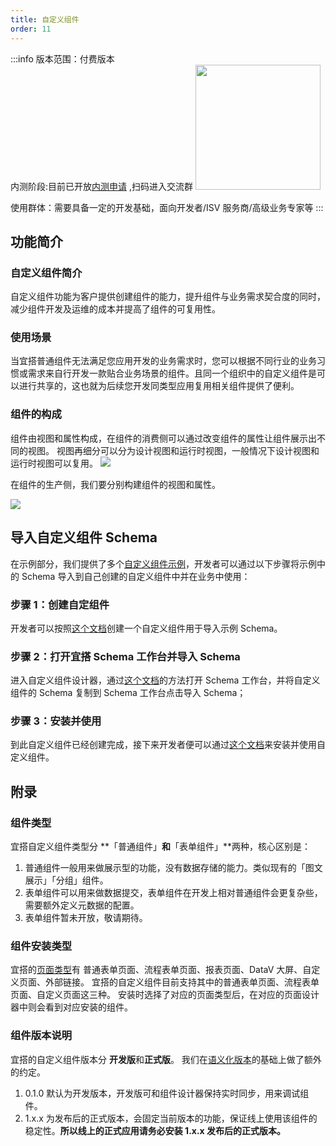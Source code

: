 ```yaml
---
title: 自定义组件
order: 11
---
```


:::info
版本范围：付费版本  
内测阶段:目前已开放[内测申请](https://www.aliwork.com/o/component) ,扫码进入交流群
<img src ="https://img.alicdn.com/imgextra/i4/O1CN01vm6DKb1eCw3I5gYQ7_!!6000000003836-2-tps-960-1080.png_.webp" width="200" />

使用群体：需要具备一定的开发基础，面向开发者/ISV 服务商/高级业务专家等
:::

## 功能简介

### 自定义组件简介

自定义组件功能为客户提供创建组件的能力，提升组件与业务需求契合度的同时，减少组件开发及运维的成本并提高了组件的可复用性。

### 使用场景

当宜搭普通组件无法满足您应用开发的业务需求时，您可以根据不同行业的业务习惯或需求来自行开发一款贴合业务场景的组件。且同一个组织中的自定义组件是可以进行共享的，这也就为后续您开发同类型应用复用相关组件提供了便利。

### 组件的构成

组件由视图和属性构成，在组件的消费侧可以通过改变组件的属性让组件展示出不同的视图。
视图再细分可以分为设计视图和运行时视图，一般情况下设计视图和运行时视图可以复用。
![](https://img.alicdn.com/imgextra/i3/O1CN01yshAOJ1V3TK9C6tr3_!!6000000002597-2-tps-959-532.png_.webp)

在组件的生产侧，我们要分别构建组件的视图和属性。

![](https://img.alicdn.com/imgextra/i2/O1CN012OMxBD1aO9HkXB1TI_!!6000000003319-2-tps-959-530.png_.webp)

## 导入自定义组件 Schema

在示例部分，我们提供了多个[自定义组件示例](/docs/examples/customComponent/pageBottom)，开发者可以通过以下步骤将示例中的 Schema 导入到自己创建的自定义组件中并在业务中使用：

### 步骤 1：创建自定组件

开发者可以按照[这个文档](/docs/guide/customComponent/start#步骤-1创建自定义组件)创建一个自定义组件用于导入示例 Schema。

### 步骤 2：打开宜搭 Schema 工作台并导入 Schema

进入自定义组件设计器，通过[这个文档](/docs/guide/concept/debug#开启-schema-工作台)的方法打开 Schema 工作台，并将自定义组件的 Schema 复制到 Schema 工作台点击导入 Schema；

### 步骤 3：安装并使用

到此自定义组件已经创建完成，接下来开发者便可以通过[这个文档](/docs/guide/customComponent/start#步骤-3安装自定义组件)来安装并使用自定义组件。

## 附录

### 组件类型

宜搭自定义组件类型分 **「普通组件」**和**「表单组件」**两种，核心区别是：

1. 普通组件一般用来做展示型的功能，没有数据存储的能力。类似现有的「图文展示」「分组」组件。
1. 表单组件可以用来做数据提交，表单组件在开发上相对普通组件会更复杂些，需要额外定义元数据的配置。
1. 表单组件暂未开放，敬请期待。

### 组件安装类型

宜搭的[页面类型](https://www.yuque.com/yida/support/poq66i)有 普通表单页面、流程表单页面、报表页面、DataV 大屏、自定义页面、外部链接。
宜搭的自定义组件目前支持其中的普通表单页面、流程表单页面、自定义页面这三种。
安装时选择了对应的页面类型后，在对应的页面设计器中则会看到对应安装的组件。

### 组件版本说明

宜搭的自定义组件版本分 **开发版**和**正式版**。
我们在[语义化版本](https://semver.org/lang/zh-CN/)的基础上做了额外的约定。

1. 0.1.0 默认为开发版本，开发版可和组件设计器保持实时同步，用来调试组件。
1. 1.x.x 为发布后的正式版本，会固定当前版本的功能，保证线上使用该组件的稳定性。**所以线上的正式应用请务必安装 1.x.x 发布后的正式版本。**
